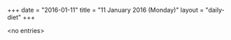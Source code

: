 +++
date = "2016-01-11"
title = "11 January 2016 (Monday)"
layout = "daily-diet"
+++

<p>&lt;no entries&gt;</p>